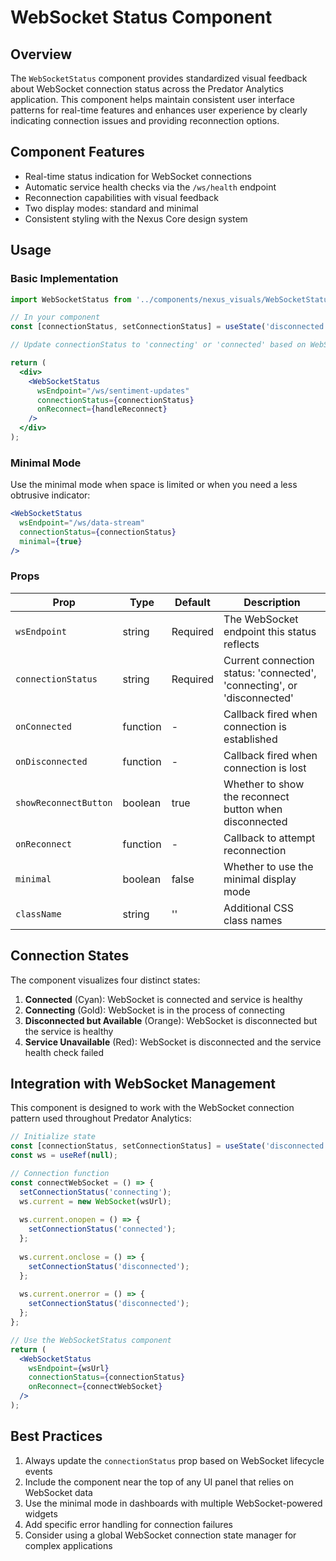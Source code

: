 # WebSocket Status Component

## Overview

The `WebSocketStatus` component provides standardized visual feedback about WebSocket connection status across the Predator Analytics application. This component helps maintain consistent user interface patterns for real-time features and enhances user experience by clearly indicating connection issues and providing reconnection options.

## Component Features

- Real-time status indication for WebSocket connections
- Automatic service health checks via the `/ws/health` endpoint
- Reconnection capabilities with visual feedback
- Two display modes: standard and minimal
- Consistent styling with the Nexus Core design system

## Usage

### Basic Implementation

```jsx
import WebSocketStatus from '../components/nexus_visuals/WebSocketStatus';

// In your component
const [connectionStatus, setConnectionStatus] = useState('disconnected');

// Update connectionStatus to 'connecting' or 'connected' based on WebSocket events

return (
  <div>
    <WebSocketStatus 
      wsEndpoint="/ws/sentiment-updates"
      connectionStatus={connectionStatus}
      onReconnect={handleReconnect}
    />
  </div>
);
```

### Minimal Mode

Use the minimal mode when space is limited or when you need a less obtrusive indicator:

```jsx
<WebSocketStatus 
  wsEndpoint="/ws/data-stream"
  connectionStatus={connectionStatus}
  minimal={true}
/>
```

### Props

| Prop | Type | Default | Description |
|------|------|---------|-------------|
| `wsEndpoint` | string | Required | The WebSocket endpoint this status reflects |
| `connectionStatus` | string | Required | Current connection status: 'connected', 'connecting', or 'disconnected' |
| `onConnected` | function | - | Callback fired when connection is established |
| `onDisconnected` | function | - | Callback fired when connection is lost |
| `showReconnectButton` | boolean | true | Whether to show the reconnect button when disconnected |
| `onReconnect` | function | - | Callback to attempt reconnection |
| `minimal` | boolean | false | Whether to use the minimal display mode |
| `className` | string | '' | Additional CSS class names |

## Connection States

The component visualizes four distinct states:

1. **Connected** (Cyan): WebSocket is connected and service is healthy
2. **Connecting** (Gold): WebSocket is in the process of connecting
3. **Disconnected but Available** (Orange): WebSocket is disconnected but the service is healthy
4. **Service Unavailable** (Red): WebSocket is disconnected and the service health check failed

## Integration with WebSocket Management

This component is designed to work with the WebSocket connection pattern used throughout Predator Analytics:

```jsx
// Initialize state
const [connectionStatus, setConnectionStatus] = useState('disconnected');
const ws = useRef(null);

// Connection function
const connectWebSocket = () => {
  setConnectionStatus('connecting');
  ws.current = new WebSocket(wsUrl);
  
  ws.current.onopen = () => {
    setConnectionStatus('connected');
  };
  
  ws.current.onclose = () => {
    setConnectionStatus('disconnected');
  };
  
  ws.current.onerror = () => {
    setConnectionStatus('disconnected');
  };
};

// Use the WebSocketStatus component
return (
  <WebSocketStatus 
    wsEndpoint={wsUrl}
    connectionStatus={connectionStatus}
    onReconnect={connectWebSocket}
  />
);
```

## Best Practices

1. Always update the `connectionStatus` prop based on WebSocket lifecycle events
2. Include the component near the top of any UI panel that relies on WebSocket data
3. Use the minimal mode in dashboards with multiple WebSocket-powered widgets
4. Add specific error handling for connection failures
5. Consider using a global WebSocket connection state manager for complex applications 